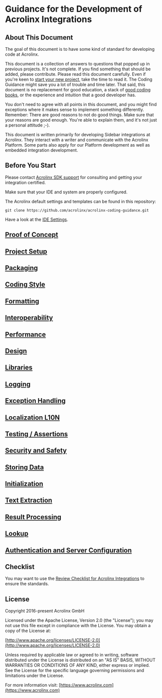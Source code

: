 # Guidance for the Development of Acrolinx Integrations

## About This Document

The goal of this document is to have some kind of standard for developing code at Acrolinx.

This document is a collection of answers to questions that popped up in previous projects.
It's not complete. If you find something that should be added, please contribute. Please read this document carefully.
Even if you're keen to [start your new project](https://support.acrolinx.com/hc/en-us/articles/205687652-Getting-Started-with-Custom-Integrations),
take the time to read it.
The Coding Guidance might save you a lot of trouble and time later.
That said, this document is no replacement for good education,
a stack of [good coding books](topics/coding-style.md),
or the experience and intuition that a good developer has.

You don't need to agree with all points in this document,
and you might find exceptions where it makes sense to implement something differently.
Remember: There are good reasons to not do good things.
Make sure that your reasons are good enough. You're able to explain them, and
it's not just a personal attitude ;-).

This document is written primarily for developing Sidebar integrations at
Acrolinx. They interact with a writer and communicate with the
Acrolinx Platform. Some parts also apply for our Platform development as well as embedded integration development.

## Before You Start

Please contact [Acrolinx SDK support](topics/sdk-support.md) for consulting and getting your integration certified.

Make sure that your IDE and system are properly configured.

The Acrolinx default settings and templates can be found in this repository:

    git clone https://github.com/acrolinx/acrolinx-coding-guidance.git

Have a look at the [IDE Settings](ide-settings).

## [Proof of Concept](topics/poc.md)

## [Project Setup](topics/project-setup.md)

## [Packaging](topics/packaging.md)

## [Coding Style](topics/coding-style.md)

## [Formatting](topics/formatting.md)

## [Interoperability](topics/interoperability.md)

## [Performance](topics/performance.md)

## [Design](topics/design.md)

## [Libraries](topics/libraries.md)

## [Logging](topics/logging.md)

## [Exception Handling](topics/exception-handling.md)

## [Localization L10N](topics/l10n.md)

## [Testing / Assertions](topics/testing.md)

## [Security and Safety](topics/security-safety.md)

## [Storing Data](topics/store-data.md)

## [Initialization](topics/initialization.md)

## [Text Extraction](topics/text-extraction.md)

## [Result Processing](topics/result.md)

## [Lookup](topics/text-lookup.md)

## [Authentication and Server Configuration](topics/configuration.md)

## Checklist

You may want to use the [Review Checklist for Acrolinx Integrations](topics/checklist.md) to ensure the standards.

## License

Copyright 2016-present Acrolinx GmbH

Licensed under the Apache License, Version 2.0 (the "License");
you may not use this file except in compliance with the License.
You may obtain a copy of the License at:

[http://www.apache.org/licenses/LICENSE-2.0](http://www.apache.org/licenses/LICENSE-2.0)

Unless required by applicable law or agreed to in writing, software
distributed under the License is distributed on an "AS IS" BASIS,
WITHOUT WARRANTIES OR CONDITIONS OF ANY KIND, either express or implied.
See the License for the specific language governing permissions and
limitations under the License.

For more information visit: [https://www.acrolinx.com](https://www.acrolinx.com)